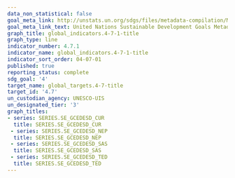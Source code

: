 ```yaml
---
data_non_statistical: false
goal_meta_link: http://unstats.un.org/sdgs/files/metadata-compilation/Metadata-Goal-4.pdf
goal_meta_link_text: United Nations Sustainable Development Goals Metadata (pdf 210kB)
graph_title: global_indicators.4-7-1-title
graph_type: line
indicator_number: 4.7.1
indicator_name: global_indicators.4-7-1-title
indicator_sort_order: 04-07-01
published: true
reporting_status: complete
sdg_goal: '4'
target_name: global_targets.4-7-title
target_id: '4.7'
un_custodian_agency: UNESCO-UIS
un_designated_tier: '3'
graph_titles:
- series: SERIES.SE_GCEDESD_CUR
  title: SERIES.SE_GCEDESD_CUR
 - series: SERIES.SE_GCEDESD_NEP
  title: SERIES.SE_GCEDESD_NEP
 - series: SERIES.SE_GCEDESD_SAS
  title: SERIES.SE_GCEDESD_SAS
 - series: SERIES.SE_GCEDESD_TED
  title: SERIES.SE_GCEDESD_TED
---
```

